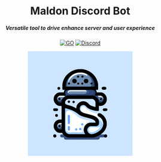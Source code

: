 <div align="center">

# Maldon Discord Bot

##### Versatile tool to drive enhance server and user experience

[![GO](https://img.shields.io/badge/Go-00ADD8?style=for-the-badge&logo=go&logoColor=white)](https://www.go.dev)
[![Discord](https://img.shields.io/badge/Discord-5865F2?style=for-the-badge&logo=discord&logoColor=white)](https://www.mongodb.com/)

<img alt="Maldon Discord" height="280" src="/assets/maldon-discord-logo.png" />

</div>
